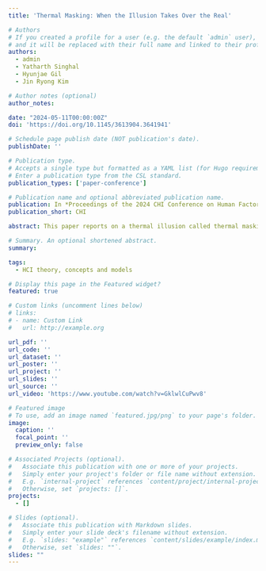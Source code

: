 ```yaml
---
title: 'Thermal Masking: When the Illusion Takes Over the Real'

# Authors
# If you created a profile for a user (e.g. the default `admin` user), write the username (folder name) here
# and it will be replaced with their full name and linked to their profile.
authors:
  - admin
  - Yatharth Singhal
  - Hyunjae Gil
  - Jin Ryong Kim

# Author notes (optional)
author_notes:

date: "2024-05-11T00:00:00Z"
doi: 'https://doi.org/10.1145/3613904.3641941'

# Schedule page publish date (NOT publication's date).
publishDate: ''

# Publication type.
# Accepts a single type but formatted as a YAML list (for Hugo requirements).
# Enter a publication type from the CSL standard.
publication_types: ['paper-conference']

# Publication name and optional abbreviated publication name.
publication: In *Proceedings of the 2024 CHI Conference on Human Factors in Computing Systems*
publication_short: CHI

abstract: This paper reports on a thermal illusion called thermal masking. Thermal masking is a phenomenon induced by thermal referral to completely mask the original thermal sensation, providing thermal sensation only at the tactile site. Three experiments are conducted using thermal and vibrotactile actuators to investigate the nature of thermal masking on human arms. The first experiment investigates the effects of different temperatures on masking. The results show a higher percentage of thermal masking occurs in warm than hot or cold conditions. The second experiment examines how far the thermal masking can be perceived. The results show that masking can reach up to 24 cm from the thermal site. The third experiment explores the interaction space by placing the tactile actuators on the opposite side of the thermal actuator. The results confirm that thermal masking can reach the other side of the arm, and the performance was higher in warm conditions.

# Summary. An optional shortened abstract.
summary:

tags:
  - HCI theory, concepts and models

# Display this page in the Featured widget?
featured: true

# Custom links (uncomment lines below)
# links:
# - name: Custom Link
#   url: http://example.org

url_pdf: ''
url_code: ''
url_dataset: ''
url_poster: ''
url_project: ''
url_slides: ''
url_source: ''
url_video: 'https://www.youtube.com/watch?v=GklwlCuPwv8'

# Featured image
# To use, add an image named `featured.jpg/png` to your page's folder.
image:
  caption: ''
  focal_point: ''
  preview_only: false

# Associated Projects (optional).
#   Associate this publication with one or more of your projects.
#   Simply enter your project's folder or file name without extension.
#   E.g. `internal-project` references `content/project/internal-project/index.md`.
#   Otherwise, set `projects: []`.
projects:
  - []

# Slides (optional).
#   Associate this publication with Markdown slides.
#   Simply enter your slide deck's filename without extension.
#   E.g. `slides: "example"` references `content/slides/example/index.md`.
#   Otherwise, set `slides: ""`.
slides: ""
---
```


